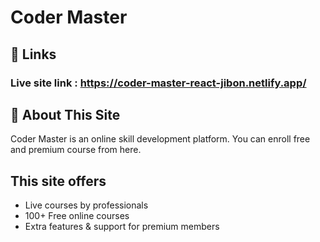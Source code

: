 
# Coder Master

## 🔗 Links
### Live site link : https://coder-master-react-jibon.netlify.app/

## 🚀 About This Site
Coder Master is an online skill development platform. You can enroll free and premium course from here.
  
## This site offers

- Live courses by professionals
- 100+ Free online courses
- Extra features & support for premium members

  